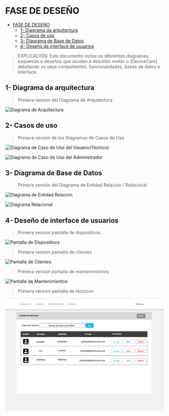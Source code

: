 # FASE DE DESEÑO

- [FASE DE DESEÑO](#fase-de-deseño)
  - [1- Diagrama da arquitectura](#1--diagrama-da-arquitectura)
  - [2- Casos de uso](#2--casos-de-uso)
  - [3- Diagrama de Base de Datos](#3--diagrama-de-base-de-datos)
  - [4- Deseño de interface de usuarios](#4--deseño-de-interface-de-usuarios)

> *EXPLICACIÓN:* Este documento inclúe os diferentes diagramas, esquemas e deseños que axuden a describir mellor o [DeviceCare] detallando os seus compoñentes, funcionalidades, bases de datos e interface.

## 1- Diagrama da arquitectura

> Primera versión del Diagrama de Arquitectura

![Diagrama de Arquitectura](../diseños/diagrama_arquitectura.drawio.png "Diagrama de Arquitectura")

## 2- Casos de uso

> Primera versión de los Diagramas de Casos de Uso

![Diagrama de Caso de Uso del Usuario(Técnico)](../diseños/diagrama_casoDeUso_usuario(tecnico).drawio.png "Diagrama de Caso de Uso del Usuario(Técnico)")

![Diagrama de Caso de Uso del Administrador](../diseños/diagrama_casoDeUso_usuario(administrador).drawio.png "Diagrama de Caso de Uso del Administrador")

## 3- Diagrama de Base de Datos

> Primera versión del Diagrama de Entidad Relacion / Relacional

![Diagrama de Entidad Relacion](../diseños/Diagrama_relacional_BD.drawio.png "Diagrama de Entidad Relacion")

![Diagrama Relacional](../diseños/diagrama_entidadRelacion_DB.drawio.png "Diagrama Relacional")

## 4- Deseño de interface de usuarios

> Primera versión pantalla de dispositivos

![Pantalla de Dispositivos](../diseños/dispositivos.PNG "Pantalla de Dispositivos")

> Primera versión pantalla de clientes

![Pantalla de Clientes](../diseños/clientes.PNG "Pantalla de Clientes")

> Primera versión pantalla de mantenimientos

![Pantalla de Mantenimientos](../diseños/mantenimientos.PNG "Pantalla de Mantenimientos")

> Primera versión pantalla de técnicos

![Pantalla de Técnicos](../diseños/tecnicos.PNG "Pantalla de Técnicos")
